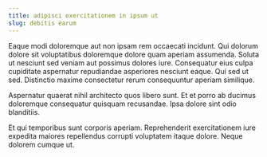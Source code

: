 ```yaml
---
title: adipisci exercitationem in ipsum ut
slug: debitis earum
---
```


Eaque modi doloremque aut non ipsam rem occaecati incidunt. Qui dolorum dolore sit voluptatibus doloremque dolore quam aperiam assumenda. Soluta ut nesciunt sed veniam aut possimus dolores iure. Consequatur eius culpa cupiditate aspernatur repudiandae asperiores nesciunt eaque. Qui sed ut sed. Distinctio maxime consectetur rerum consequuntur aperiam similique.

Aspernatur quaerat nihil architecto quos libero sunt. Et et porro ab ducimus doloremque consequatur quisquam recusandae. Ipsa dolore sint odio blanditiis.

Et qui temporibus sunt corporis aperiam. Reprehenderit exercitationem iure expedita maiores repellendus corrupti voluptatem itaque dolore. Neque dolorem cumque ut.
